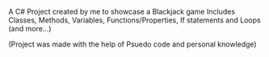 A C# Project created by me to showcase a Blackjack game
Includes Classes, Methods, Variables, Functions/Properties, If statements and Loops (and more...)

(Project was made with the help of Psuedo code and personal knowledge)
